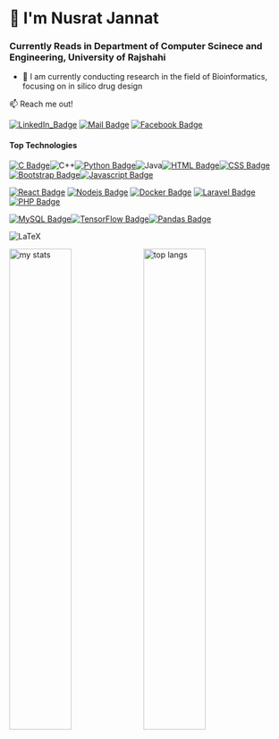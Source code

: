 # 👋 I'm Nusrat Jannat
### Currently Reads in Department of Computer Scinece and Engineering, University of Rajshahi

- 🧬 I am currently conducting research in the field of Bioinformatics, focusing on in silico drug design

:mailbox: Reach me out!
 
[![LinkedIn_Badge](https://img.shields.io/badge/LinkedIn-Nusrat_Jannat-blue?style=flat&logo=linkedin)](https://www.linkedin.com/in/nusrat-jannat-0b86a7248/)
[![Mail Badge](https://img.shields.io/badge/-Nusrat_Jannat-c0392b?style=flat&labelColor=c0392b&logo=gmail&logoColor=white)](nusratjannat2001@gmail.com)
[![Facebook Badge](https://img.shields.io/badge/-Nusrat_Jannat-c0392b?style=flat&labelColor=c0392b&logo=facebook&logoColor=white)](www.facebook.com/nusratjannat.easha.7)

#### Top Technologies

[![C Badge](https://img.shields.io/badge/C_programming-00599C?style=for-the-badge&logo=c&logoColor=white)](#)![C++](https://img.shields.io/badge/c++-%2300599C.svg?style=for-the-badge&logo=c%2B%2B&logoColor=white)[![Python Badge](https://img.shields.io/badge/Python-3776AB?style=for-the-badge&logo=python&logoColor=white)](#)![Java](https://img.shields.io/badge/java-%23ED8B00.svg?style=for-the-badge&logo=openjdk&logoColor=white)[![HTML Badge](https://img.shields.io/badge/HTML5-E34F26?style=for-the-badge&logo=html5&logoColor=white)](#)[![CSS Badge](https://img.shields.io/badge/CSS3-1572B6?style=for-the-badge&logo=css3&logoColor=white)](#)[![Bootstrap Badge](https://img.shields.io/badge/Bootstrap-7952B3?style=for-the-badge&logo=bootstrap&logoColor=white)](#)[![Javascript Badge](https://img.shields.io/badge/-Javascript-F0DB4F?style=for-the-badge&labelColor=black&logo=javascript&logoColor=F0DB4F)](#)

[![React Badge](https://img.shields.io/badge/-React-61DBFB?style=for-the-badge&labelColor=black&logo=react&logoColor=61DBFB)](#) [![Nodejs Badge](https://img.shields.io/badge/-Nodejs-3C873A?style=for-the-badge&labelColor=black&logo=node.js&logoColor=3C873A)](#)  [![Docker Badge](https://img.shields.io/badge/-Docker-007acc?style=for-the-badge&labelColor=black&logo=docker&logoColor=007acc)](#) [![Laravel Badge](https://img.shields.io/badge/Laravel-F55247?style=for-the-badge&logo=laravel&logoColor=white)](#)[![PHP Badge](https://img.shields.io/badge/-PHP-e535ab?style=for-the-badge&labelColor=black&logo=php&logoColor=e535ab)](#)

[![MySQL Badge](https://img.shields.io/badge/MySQL-4479A1?style=for-the-badge&logo=mysql&logoColor=white)](#)[![TensorFlow Badge](https://img.shields.io/badge/TensorFlow-FF6F00?style=for-the-badge&logo=tensorflow&logoColor=white)](#)[![Pandas Badge](https://img.shields.io/badge/Pandas-150458?style=for-the-badge&logo=pandas&logoColor=white)](#)

![LaTeX](https://img.shields.io/badge/latex-%23008080.svg?style=for-the-badge&logo=latex&logoColor=white)





<img alt="my stats" align="left" width="47%" src="https://github-readme-stats.vercel.app/api?username=nusratjannat-2001"/>
<img alt="top langs" align="left" width="47%" src="https://github-readme-stats.vercel.app/api/top-langs/?username=nusratjannat-2001&layout=compact"/>
